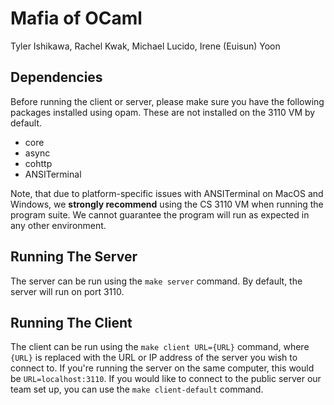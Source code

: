 # Mafia of OCaml

Tyler Ishikawa, Rachel Kwak, Michael Lucido, Irene (Euisun) Yoon

## Dependencies
Before running the client or server, please make sure you have the following
packages installed using opam. These are not installed on the 3110 VM by
default.

* core
* async
* cohttp
* ANSITerminal

Note, that due to platform-specific issues with ANSITerminal on MacOS and 
Windows, we **strongly recommend** using the CS 3110 VM when running the program
suite. We cannot guarantee the program will run as expected in any other
environment. 

## Running The Server
The server can be run using the `make server` command. By default, the server
will run on port 3110.

## Running The Client
The client can be run using the `make client URL={URL}` command, where `{URL}`
is replaced with the URL or IP address of the server you wish to connect to.
If you're running the server on the same computer, this would be
`URL=localhost:3110`. If you would like to connect to the public server 
our team set up, you can use the `make client-default` command.
